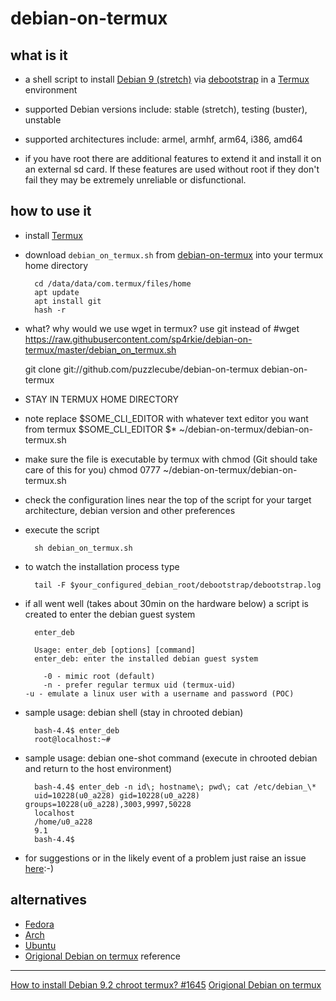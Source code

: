 debian-on-termux
================

what is it
----------

- a shell script to install [Debian 9 (stretch)](https://www.debian.org/releases/stretch/) via [debootstrap](https://wiki.debian.org/Debootstrap) in a [Termux](https://wiki.termux.com/wiki/Main_Page) environment
- supported Debian versions include: stable (stretch), testing (buster), unstable
- supported architectures include: armel, armhf, arm64, i386, amd64

- if you have root there are additional features to extend it and install it on an external sd card. If these features are used without root if they don't fail they may be extremely unreliable or disfunctional.

how to use it
-------------

- install [Termux](https://termux.com/)
- download `debian_on_termux.sh` from [debian-on-termux](https://github.com/puzzlecube/debian-on-termux) into your termux home directory

        cd /data/data/com.termux/files/home
        apt update
        apt install git
        hash -r
- what? why would we use wget in termux? use git instead of #wget https://raw.githubusercontent.com/sp4rkie/debian-on-termux/master/debian_on_termux.sh

	git clone git://github.com/puzzlecube/debian-on-termux debian-on-termux

- STAY IN TERMUX HOME DIRECTORY
- note replace $SOME_CLI_EDITOR with whatever text editor you want from termux
	$SOME_CLI_EDITOR $* ~/debian-on-termux/debian-on-termux.sh

- make sure the file is executable by termux with chmod (Git should take care of this for you)
	chmod 0777 ~/debian-on-termux/debian-on-termux.sh

- check the configuration lines near the top of the script for your target architecture, debian version and other preferences
- execute the script

        sh debian_on_termux.sh

- to watch the installation process type

        tail -F $your_configured_debian_root/debootstrap/debootstrap.log

- if all went well (takes about 30min on the hardware below) a script is created to enter the debian guest system

        enter_deb

        Usage: enter_deb [options] [command]
        enter_deb: enter the installed debian guest system

          -0 - mimic root (default)
          -n - prefer regular termux uid (termux-uid)
	  -u - emulate a linux user with a username and password (POC)

- sample usage: debian shell (stay in chrooted debian)
        
        bash-4.4$ enter_deb
        root@localhost:~#

- sample usage: debian one-shot command (execute in chrooted debian and return to the host environment)

        bash-4.4$ enter_deb -n id\; hostname\; pwd\; cat /etc/debian_\*
        uid=10228(u0_a228) gid=10228(u0_a228) groups=10228(u0_a228),3003,9997,50228
        localhost
        /home/u0_a228
        9.1
        bash-4.4$

- for suggestions or in the likely event of a problem just raise an issue [here](https://github.com/puzzlecube/debian-on-termux/issues/new):-)

alternatives
--------

- [Fedora](https://github.com/nmilosev/termux-fedora)
- [Arch](https://github.com/sdrausty/termux-archlinux)
- [Ubuntu](https://github.com/Neo-Oli/termux-ubuntu)
- [Origional Debian on termux](https://github.com/sp4rkie/debian-on-termux)
reference
---------

[How to install Debian 9.2 chroot termux? #1645](https://github.com/termux/termux-packages/issues/1645#issuecomment-337564650)
[Origional Debian on termux](https://github.com/sp4rkie/debian-on-termux)
